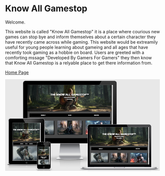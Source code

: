 # Know All Gamestop

Welcome.

This website is called "Know All Gamestop" it is a place where courious new games can stop bye and inform themselves about a certain character they have recently came across while gaming. This website would be extreamily useful for young people learning about gameing and all ages that have recently took gaming as a hobbie on board. Users are greeted with a comforting mssage "Developed By Gamers For Gamers" they then know that Know All Gamestop is a relyable place to get there information from.


[Home Page](https://seangrant18.github.io/Website/)


![Home Responsive Pgae!](/images/ResponsiveHome.PNG "Home Responsive Image")